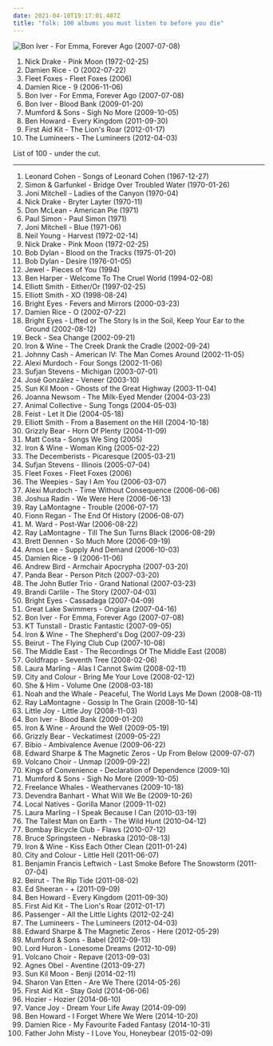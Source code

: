 ```yaml
---
date: 2021-04-10T19:17:01.487Z
title: "folk: 100 albums you must listen to before you die"
---
```

![Bon Iver - For Emma, Forever Ago (2007-07-08)](https://img.discogs.com/Uch80IKVlQ2hcrz3xR5xx_QoN1Y=/fit-in/400x400/filters:strip_icc():format(jpeg):mode_rgb():quality(90)/discogs-images/R-1284045-1206310312.jpeg.jpg "Bon Iver - For Emma, Forever Ago (2007-07-08)")
<ol class="albums">
<li data-cover="http://coverartarchive.org/release/2a274c12-8785-351a-9155-1d6d2dfde21c/23137783404-500.jpg" data-tags="folk, singer-songwriter" role="button">Nick Drake - Pink Moon (1972-02-25)</li>
<li data-cover="https://img.discogs.com/ZQlQz6fBE2IohmkyyWgN2qBYtbw=/fit-in/150x150/filters:strip_icc():format(jpeg):mode_rgb():quality(90)/discogs-images/R-1222805-1202239031.jpeg.jpg" data-tags="acoustic, singer-songwriter, folk" role="button">Damien Rice - O (2002-07-22)</li>
<li data-cover="http://coverartarchive.org/release/b71b6a8f-b6c4-4d25-98e4-6c72b2474667/2730327014-500.jpg" data-tags="folk, indie" role="button">Fleet Foxes - Fleet Foxes (2006)</li>
<li data-cover="http://coverartarchive.org/release/490595e7-8ec0-3ad1-ac51-95e816ecb24b/8345167017-500.jpg" data-tags="folk, singer-songwriter, acoustic" role="button">Damien Rice - 9 (2006-11-06)</li>
<li data-cover="https://img.discogs.com/Uch80IKVlQ2hcrz3xR5xx_QoN1Y=/fit-in/400x400/filters:strip_icc():format(jpeg):mode_rgb():quality(90)/discogs-images/R-1284045-1206310312.jpeg.jpg" data-tags="folk, indie" role="button">Bon Iver - For Emma, Forever Ago (2007-07-08)</li>
<li data-cover="http://coverartarchive.org/release/045bd22e-b181-4b67-8fda-dbb47a66cef6/2333024859-500.jpg" data-tags="folk, indie" role="button">Bon Iver - Blood Bank (2009-01-20)</li>
<li data-cover="http://coverartarchive.org/release/d751cba4-242e-46d8-b230-3ca1d4e59b85/2484431634-500.jpg" data-tags="folk" role="button">Mumford & Sons - Sigh No More (2009-10-05)</li>
<li data-cover="http://coverartarchive.org/release/9a04148d-c342-47d8-8703-d51109b9dbc5/5046500846-500.jpg" data-tags="folk" role="button">Ben Howard - Every Kingdom (2011-09-30)</li>
<li data-cover="http://coverartarchive.org/release/dd28bdf0-4610-49ac-97db-800dcff5cca6/10744966085-500.jpg" data-tags="folk" role="button">First Aid Kit - The Lion's Roar (2012-01-17)</li>
<li data-cover="http://coverartarchive.org/release/9c594592-eea2-4779-892d-8dcf16ef33f0/3163963131-500.jpg" data-tags="folk" role="button">The Lumineers - The Lumineers (2012-04-03)</li>
</ol>
List of 100 - under the cut.
<!-- more -->

_________________

<ol class="albums">
<li data-cover="http://coverartarchive.org/release/4fd118e2-1298-3a33-b870-839e336472f3/20585904865-500.jpg" data-tags="folk, singer-songwriter" role="button">
Leonard Cohen - Songs of Leonard Cohen (1967-12-27)
</li>
<li data-cover="http://coverartarchive.org/release/7c52126e-200a-4b3b-af1c-3c38d70b57b1/9272110752-500.jpg" data-tags="classic rock, singer-songwriter, 60s, folk" role="button">
Simon & Garfunkel - Bridge Over Troubled Water (1970-01-26)
</li>
<li data-cover="http://coverartarchive.org/release/3a8f914d-0b57-440c-a337-66c72c42bbd4/3445479016-500.jpg" data-tags="folk" role="button">
Joni Mitchell - Ladies of the Canyon (1970-04)
</li>
<li data-cover="http://coverartarchive.org/release/93d4c2fa-6749-3820-88df-b1f6df8cf48b/11682519206-500.jpg" data-tags="folk, singer-songwriter" role="button">
Nick Drake - Bryter Layter (1970-11)
</li>
<li data-cover="https://img.discogs.com/r8VdkDo3uNJSNdIgh6ZH2qkXHe0=/fit-in/600x624/filters:strip_icc():format(jpeg):mode_rgb():quality(90)/discogs-images/R-1299747-1588947401-2352.jpeg.jpg" data-tags="singer-songwriter, folk, classic rock" role="button">
Don McLean - American Pie (1971)
</li>
<li data-cover="https://img.discogs.com/nqxkjMxnQAPyOKvXNQGD_HLz4No=/fit-in/600x596/filters:strip_icc():format(jpeg):mode_rgb():quality(90)/discogs-images/R-7113798-1490032853-4360.jpeg.jpg" data-tags="70s, folk" role="button">
Paul Simon - Paul Simon (1971)
</li>
<li data-cover="http://coverartarchive.org/release/243fb7b0-e7f3-42e8-bdfc-a66fd9e23d0e/11322846424-500.jpg" data-tags="folk" role="button">
Joni Mitchell - Blue (1971-06)
</li>
<li data-cover="http://coverartarchive.org/release/b028a5c0-7b62-4276-adb4-edb05777ccbf/8501416799-500.jpg" data-tags="classic rock, folk, 70s" role="button">
Neil Young - Harvest (1972-02-14)
</li>
<li data-cover="http://coverartarchive.org/release/2a274c12-8785-351a-9155-1d6d2dfde21c/23137783404-500.jpg" data-tags="folk, singer-songwriter" role="button">
Nick Drake - Pink Moon (1972-02-25)
</li>
<li data-cover="https://img.discogs.com/sJliCcqKc5U7HBZuthzIcOeD3vE=/fit-in/600x605/filters:strip_icc():format(jpeg):mode_rgb():quality(90)/discogs-images/R-3943315-1350043419-1194.jpeg.jpg" data-tags="folk" role="button">
Bob Dylan - Blood on the Tracks (1975-01-20)
</li>
<li data-cover="http://coverartarchive.org/release/57894be9-7efd-4543-996e-30ed061a9d23/26584162748-500.jpg" data-tags="folk rock, 70s, folk" role="button">
Bob Dylan - Desire (1976-01-05)
</li>
<li data-cover="http://coverartarchive.org/release/8960b372-b713-4750-9d47-be18e7bd4b60/8865742439-500.jpg" data-tags="female vocalists, pop, folk, 90s, jewel" role="button">
Jewel - Pieces of You (1994)
</li>
<li data-cover="https://img.discogs.com/w2LOcV1wDq5tnLESs2BaGqyYZiA=/fit-in/472x465/filters:strip_icc():format(jpeg):mode_rgb():quality(90)/discogs-images/R-592174-1135847165.jpeg.jpg" data-tags="folk, ben harper" role="button">
Ben Harper - Welcome To The Cruel World (1994-02-08)
</li>
<li data-cover="http://coverartarchive.org/release/0a5aa565-8158-4e81-9776-af8044f6cc1e/18047694847-500.jpg" data-tags="singer-songwriter" role="button">
Elliott Smith - Either/Or (1997-02-25)
</li>
<li data-cover="http://coverartarchive.org/release/b099e2da-e1d6-394e-85be-0807ed6ed7e0/2981134688-500.jpg" data-tags="singer-songwriter, indie" role="button">
Elliott Smith - XO (1998-08-24)
</li>
<li data-cover="http://coverartarchive.org/release/64c2b3d0-f2ff-4e2f-9dad-4c926bb00a10/26393498490-500.jpg" data-tags="indie, folk" role="button">
Bright Eyes - Fevers and Mirrors (2000-03-23)
</li>
<li data-cover="https://img.discogs.com/ZQlQz6fBE2IohmkyyWgN2qBYtbw=/fit-in/150x150/filters:strip_icc():format(jpeg):mode_rgb():quality(90)/discogs-images/R-1222805-1202239031.jpeg.jpg" data-tags="acoustic, singer-songwriter, folk" role="button">
Damien Rice - O (2002-07-22)
</li>
<li data-cover="http://coverartarchive.org/release/befc806a-fcc5-45b3-8162-4886c0d28627/4724053186-500.jpg" data-tags="indie" role="button">
Bright Eyes - Lifted or The Story Is in the Soil, Keep Your Ear to the Ground (2002-08-12)
</li>
<li data-cover="http://coverartarchive.org/release/09dc8894-bb52-4edd-a31b-e74e30753a44/7066111416-500.jpg" data-tags="singer-songwriter, acoustic, beck" role="button">
Beck - Sea Change (2002-09-21)
</li>
<li data-cover="http://coverartarchive.org/release/e270a453-a6c5-4bbc-91d7-5e4378e7d08c/2500642993-500.jpg" data-tags="folk, indie, acoustic" role="button">
Iron & Wine - The Creek Drank the Cradle (2002-09-24)
</li>
<li data-cover="http://coverartarchive.org/release/47140ecd-72e3-4ef9-b523-3af3c4e3e9ef/2204544011-500.jpg" data-tags="country" role="button">
Johnny Cash - American IV: The Man Comes Around (2002-11-05)
</li>
<li data-cover="http://coverartarchive.org/release/5c2e6103-520e-4459-b2d3-d74e86b608ae/17932879162-500.jpg" data-tags="indie, folk" role="button">
Alexi Murdoch - Four Songs (2002-11-06)
</li>
<li data-cover="http://coverartarchive.org/release/d6060b45-64a0-4fed-b205-78e0ab10aff1/2104989394-500.jpg" data-tags="folk" role="button">
Sufjan Stevens - Michigan (2003-07-01)
</li>
<li data-cover="http://coverartarchive.org/release/69e16928-4321-3b7e-a191-7b3264e5ba49/3974188466-500.jpg" data-tags="singer-songwriter, acoustic" role="button">
José González - Veneer (2003-10)
</li>
<li data-cover="http://coverartarchive.org/release/d4c15b9a-7a22-4ac9-9800-393de8a794d7/22598735186-500.jpg" data-tags="folk" role="button">
Sun Kil Moon - Ghosts of the Great Highway (2003-11-04)
</li>
<li data-cover="http://coverartarchive.org/release/bd22cfa8-2b6d-421d-a264-ae8c0ff4b2c8/11013536071-500.jpg" data-tags="folk" role="button">
Joanna Newsom - The Milk-Eyed Mender (2004-03-23)
</li>
<li data-cover="https://img.discogs.com/LxqTF7K3WEFBZ473ePXhsZJMETU=/fit-in/600x376/filters:strip_icc():format(jpeg):mode_rgb():quality(90)/discogs-images/R-4949202-1591655609-3083.jpeg.jpg" data-tags="experimental, freak folk" role="button">
Animal Collective - Sung Tongs (2004-05-03)
</li>
<li data-cover="https://img.discogs.com/eU2kHxppsdd5tQ2SLv80GIxVNz8=/fit-in/600x600/filters:strip_icc():format(jpeg):mode_rgb():quality(90)/discogs-images/R-1006592-1520070252-6057.jpeg.jpg" data-tags="female vocalists, indie" role="button">
Feist - Let It Die (2004-05-18)
</li>
<li data-cover="http://coverartarchive.org/release/f01097d5-8a73-3585-8c62-3831a3bd0db6/16096949332-500.jpg" data-tags="singer-songwriter, indie" role="button">
Elliott Smith - From a Basement on the Hill (2004-10-18)
</li>
<li data-cover="http://coverartarchive.org/release/8e1f5a9f-8819-4586-a973-3b32744b0b02/13876084446-500.jpg" data-tags="indie, lo-fi, folk" role="button">
Grizzly Bear - Horn Of Plenty (2004-11-09)
</li>
<li data-cover="https://via.placeholder.com/450" data-tags="singer-songwriter, acoustic" role="button">
Matt Costa - Songs We Sing (2005)
</li>
<li data-cover="http://coverartarchive.org/release/e1eb508e-06ac-4f4d-949d-e836726ac258/10364697005-500.jpg" data-tags="folk, acoustic, indie" role="button">
Iron & Wine - Woman King (2005-02-22)
</li>
<li data-cover="https://via.placeholder.com/450" data-tags="indie" role="button">
The Decemberists - Picaresque (2005-03-21)
</li>
<li data-cover="http://coverartarchive.org/release/2f6d6830-e03c-4709-86ce-c0a2eb9e8c31/20089518568-500.jpg" data-tags="indie, folk" role="button">
Sufjan Stevens - Illinois (2005-07-04)
</li>
<li data-cover="http://coverartarchive.org/release/b71b6a8f-b6c4-4d25-98e4-6c72b2474667/2730327014-500.jpg" data-tags="folk, indie" role="button">
Fleet Foxes - Fleet Foxes (2006)
</li>
<li data-cover="http://coverartarchive.org/release/d6899a2a-4874-4be3-b411-b579596e992d/1386227079-500.jpg" data-tags="folk" role="button">
The Weepies - Say I Am You (2006-03-07)
</li>
<li data-cover="http://coverartarchive.org/release/c7f170ef-5b55-4711-8820-48dac859f5e2/5105968554-500.jpg" data-tags="indie, folk, singer-songwriter" role="button">
Alexi Murdoch - Time Without Consequence (2006-06-06)
</li>
<li data-cover="https://img.discogs.com/XvPfiUyNYnGMcQ3sgYiddCGTqLc=/fit-in/453x450/filters:strip_icc():format(jpeg):mode_rgb():quality(90)/discogs-images/R-2735564-1299014714.jpeg.jpg" data-tags="acoustic, folk, joshua radin" role="button">
Joshua Radin - We Were Here (2006-06-13)
</li>
<li data-cover="https://img.discogs.com/2mMumTyeU5d-Bdf0Jkgc-viD1tU=/fit-in/600x600/filters:strip_icc():format(jpeg):mode_rgb():quality(90)/discogs-images/R-888713-1536068445-2270.jpeg.jpg" data-tags="folk" role="button">
Ray LaMontagne - Trouble (2006-07-17)
</li>
<li data-cover="https://img.discogs.com/UTfPdDO7yKlna4J-8s7oIndKMmc=/fit-in/599x595/filters:strip_icc():format(jpeg):mode_rgb():quality(90)/discogs-images/R-2024101-1259182598.jpeg.jpg" data-tags="folk, singer-songwriter" role="button">
Fionn Regan - The End Of History (2006-08-07)
</li>
<li data-cover="http://coverartarchive.org/release/b76fcb7a-00c1-3ff6-9963-7dc5c4502838/9315832224-500.jpg" data-tags="folk" role="button">
M. Ward - Post-War (2006-08-22)
</li>
<li data-cover="http://coverartarchive.org/release/2c5176e5-b75c-4cba-ab30-ca74fa9acb0a/14396282999-500.jpg" data-tags="folk, ray lamontagne, singer-songwriter" role="button">
Ray LaMontagne - Till The Sun Turns Black (2006-08-29)
</li>
<li data-cover="http://coverartarchive.org/release/bf580567-2c5a-447a-9943-30d8291ac559/7436314867-500.jpg" data-tags="folk, singer-songwriter" role="button">
Brett Dennen - So Much More (2006-09-19)
</li>
<li data-cover="http://coverartarchive.org/release/d101cc11-75e6-440e-a4c7-a074e6aadc55/13691038880-500.jpg" data-tags="folk" role="button">
Amos Lee - Supply And Demand (2006-10-03)
</li>
<li data-cover="http://coverartarchive.org/release/490595e7-8ec0-3ad1-ac51-95e816ecb24b/8345167017-500.jpg" data-tags="folk, singer-songwriter, acoustic" role="button">
Damien Rice - 9 (2006-11-06)
</li>
<li data-cover="http://coverartarchive.org/release/a01bc8ac-bdbe-3893-ab2d-2990e52005cf/8763055969-500.jpg" data-tags="indie, folk" role="button">
Andrew Bird - Armchair Apocrypha (2007-03-20)
</li>
<li data-cover="http://coverartarchive.org/release/d40165ac-a2c9-4ab7-9844-b643106a5a9b/13817952025-500.jpg" data-tags="experimental, indie" role="button">
Panda Bear - Person Pitch (2007-03-20)
</li>
<li data-cover="https://img.discogs.com/doLKlttO3PEJUFGGXAnSFyns83g=/fit-in/600x600/filters:strip_icc():format(jpeg):mode_rgb():quality(90)/discogs-images/R-3801172-1344956018-6557.jpeg.jpg" data-tags="folk, rock" role="button">
The John Butler Trio - Grand National (2007-03-23)
</li>
<li data-cover="http://coverartarchive.org/release/019438e9-9ab2-444f-b31a-cb87e48a372a/22983477967-500.jpg" data-tags="female vocalists, brandi carlile, singer-songwriter, start to finish albums" role="button">
Brandi Carlile - The Story (2007-04-03)
</li>
<li data-cover="http://coverartarchive.org/release/9082127b-c734-4e0c-852a-ba986d96aba9/26066685976-500.jpg" data-tags="indie" role="button">
Bright Eyes - Cassadaga (2007-04-09)
</li>
<li data-cover="http://coverartarchive.org/release/a75a94ec-4318-4cd8-be23-14c4efe916d6/6212400455-500.jpg" data-tags="folk" role="button">
Great Lake Swimmers - Ongiara (2007-04-16)
</li>
<li data-cover="https://img.discogs.com/Uch80IKVlQ2hcrz3xR5xx_QoN1Y=/fit-in/400x400/filters:strip_icc():format(jpeg):mode_rgb():quality(90)/discogs-images/R-1284045-1206310312.jpeg.jpg" data-tags="folk, indie" role="button">
Bon Iver - For Emma, Forever Ago (2007-07-08)
</li>
<li data-cover="https://img.discogs.com/Ac6KrOzJLeBWuioFwn1OsSnLvgM=/fit-in/600x539/filters:strip_icc():format(jpeg):mode_rgb():quality(90)/discogs-images/R-1236134-1341822714-7399.jpeg.jpg" data-tags="pop, rock, folk" role="button">
KT Tunstall - Drastic Fantastic (2007-09-05)
</li>
<li data-cover="http://coverartarchive.org/release/8211db1a-cbdb-3443-bb30-07e801e4272b/19801900502-500.jpg" data-tags="folk, indie" role="button">
Iron & Wine - The Shepherd's Dog (2007-09-23)
</li>
<li data-cover="https://via.placeholder.com/450" data-tags="folk, indie folk" role="button">
Beirut - The Flying Club Cup (2007-10-08)
</li>
<li data-cover="https://img.discogs.com/UBd7YqXMjTGwZKEQrXE1EotW9co=/fit-in/600x800/filters:strip_icc():format(jpeg):mode_rgb():quality(90)/discogs-images/R-1944687-1546335869-8526.jpeg.jpg" data-tags="indie, folk, post-rock, indie folk" role="button">
The Middle East - The Recordings Of The Middle East (2008)
</li>
<li data-cover="https://img.discogs.com/73mAPAbvKt1kGGKSDvi5DG3ow9k=/fit-in/600x595/filters:strip_icc():format(jpeg):mode_rgb():quality(90)/discogs-images/R-7625635-1445709296-7336.jpeg.jpg" data-tags="female vocalists, downtempo, trip-hop" role="button">
Goldfrapp - Seventh Tree (2008-02-06)
</li>
<li data-cover="http://coverartarchive.org/release/123a7fa9-f179-43c9-9353-c4cf2625ed4a/15645014786-500.jpg" data-tags="folk" role="button">
Laura Marling - Alas I Cannot Swim (2008-02-11)
</li>
<li data-cover="https://img.discogs.com/0eNuyw42eAvnSlmXyPh0zDCY9u8=/fit-in/600x600/filters:strip_icc():format(jpeg):mode_rgb():quality(90)/discogs-images/R-1627767-1233103685.jpeg.jpg" data-tags="acoustic" role="button">
City and Colour - Bring Me Your Love (2008-02-12)
</li>
<li data-cover="http://coverartarchive.org/release/ee79e860-68e7-46ad-bebb-8a003a1dc7a4/4804280407-500.jpg" data-tags="indie" role="button">
She & Him - Volume One (2008-03-18)
</li>
<li data-cover="http://coverartarchive.org/release/35aa1419-4284-47e8-ac73-b16996d4a4b3/4394764411-500.jpg" data-tags="folk" role="button">
Noah and the Whale - Peaceful, The World Lays Me Down (2008-08-11)
</li>
<li data-cover="http://coverartarchive.org/release/89fbb1ea-519a-4a19-9f30-75e44a0c99e2/7137338268-500.jpg" data-tags="folk, folk rock" role="button">
Ray LaMontagne - Gossip In The Grain (2008-10-14)
</li>
<li data-cover="http://coverartarchive.org/release/c2111aeb-1666-4b3d-9ba9-50e7f66c5de0/7171674981-500.jpg" data-tags="happy" role="button">
Little Joy - Little Joy (2008-11-03)
</li>
<li data-cover="http://coverartarchive.org/release/045bd22e-b181-4b67-8fda-dbb47a66cef6/2333024859-500.jpg" data-tags="folk, indie" role="button">
Bon Iver - Blood Bank (2009-01-20)
</li>
<li data-cover="http://coverartarchive.org/release/58173200-3e0a-47c7-b5c0-a6af53880506/10364552769-500.jpg" data-tags="indie, folk" role="button">
Iron & Wine - Around the Well (2009-05-19)
</li>
<li data-cover="http://coverartarchive.org/release/5d7797f1-7efc-350e-8d1f-71c5229502e0/2276646471-500.jpg" data-tags="indie rock" role="button">
Grizzly Bear - Veckatimest (2009-05-22)
</li>
<li data-cover="https://img.discogs.com/7Q19HQREynIVkQxS6HzNd3gDI7w=/fit-in/600x600/filters:strip_icc():format(jpeg):mode_rgb():quality(90)/discogs-images/R-2735449-1405398601-5788.jpeg.jpg" data-tags="idm, folk, experimental, contemporary folk, abstract hip hop" role="button">
Bibio - Ambivalence Avenue (2009-06-22)
</li>
<li data-cover="http://coverartarchive.org/release/9ad8860f-6b97-49c8-a631-811ef3c4b5a7/10428820326-500.jpg" data-tags="folk" role="button">
Edward Sharpe & The Magnetic Zeros - Up From Below (2009-07-07)
</li>
<li data-cover="https://img.discogs.com/vwRgIQHNnlqj393afjcZVPhqPBo=/fit-in/600x525/filters:strip_icc():format(jpeg):mode_rgb():quality(90)/discogs-images/R-1940421-1609842441-1085.jpeg.jpg" data-tags="indie, folk" role="button">
Volcano Choir - Unmap (2009-09-22)
</li>
<li data-cover="http://coverartarchive.org/release/14b6ef82-a25f-3698-b1d1-4c2a53133685/27492842731-500.jpg" data-tags="folk" role="button">
Kings of Convenience - Declaration of Dependence (2009-10)
</li>
<li data-cover="http://coverartarchive.org/release/d751cba4-242e-46d8-b230-3ca1d4e59b85/2484431634-500.jpg" data-tags="folk" role="button">
Mumford & Sons - Sigh No More (2009-10-05)
</li>
<li data-cover="https://img.discogs.com/4hqBDlYE_vgyn7oiCempQR8n0b4=/fit-in/600x600/filters:strip_icc():format(jpeg):mode_rgb():quality(90)/discogs-images/R-2196387-1269212249.jpeg.jpg" data-tags="indie, i n d i e" role="button">
Freelance Whales - Weathervanes (2009-10-18)
</li>
<li data-cover="http://coverartarchive.org/release/de40b4a2-15d6-401b-a3e8-59086b158949/3149192071-500.jpg" data-tags="folk" role="button">
Devendra Banhart - What Will We Be (2009-10-26)
</li>
<li data-cover="https://img.discogs.com/4bhWHw7aMVxygwT4WoCJBZ0I1W8=/fit-in/539x488/filters:strip_icc():format(jpeg):mode_rgb():quality(90)/discogs-images/R-2044862-1260541326.jpeg.jpg" data-tags="indie" role="button">
Local Natives - Gorilla Manor (2009-11-02)
</li>
<li data-cover="https://img.discogs.com/AuQbDbqh0wsAU44L70pOYbHgbh4=/fit-in/600x617/filters:strip_icc():format(jpeg):mode_rgb():quality(90)/discogs-images/R-7866744-1450529565-9975.jpeg.jpg" data-tags="folk" role="button">
Laura Marling - I Speak Because I Can (2010-03-19)
</li>
<li data-cover="http://coverartarchive.org/release/da3b6651-add3-458f-8f43-0eb211afe9b1/26402641631-500.jpg" data-tags="folk" role="button">
The Tallest Man on Earth - The Wild Hunt (2010-04-12)
</li>
<li data-cover="http://coverartarchive.org/release/686e0436-f911-3fe7-a685-3a3e155c9b78/25329344693-500.jpg" data-tags="folk, folk rock" role="button">
Bombay Bicycle Club - Flaws (2010-07-12)
</li>
<li data-cover="http://coverartarchive.org/release/1782be70-4a31-4ff8-a0a8-33a72a2ae7a4/11006677943-500.jpg" data-tags="folk, rock" role="button">
Bruce Springsteen - Nebraska (2010-08-13)
</li>
<li data-cover="http://coverartarchive.org/release/88494ad8-a7aa-4fcf-8334-8b563f1db3a6/2094856309-500.jpg" data-tags="folk" role="button">
Iron & Wine - Kiss Each Other Clean (2011-01-24)
</li>
<li data-cover="http://coverartarchive.org/release/406d16d1-f572-41c8-ac54-2c715502f76b/4764705431-500.jpg" data-tags="folk rock, indie" role="button">
City and Colour - Little Hell (2011-06-07)
</li>
<li data-cover="http://coverartarchive.org/release/bab7b29e-cedf-4626-913f-e439e0c05ef9/14556222208-500.jpg" data-tags="folk" role="button">
Benjamin Francis Leftwich - Last Smoke Before The Snowstorm (2011-07-04)
</li>
<li data-cover="http://coverartarchive.org/release/3c763b64-12d2-4c61-9d4b-11eb06c2138d/13215984516-500.jpg" data-tags="indie, folk" role="button">
Beirut - The Rip Tide (2011-08-02)
</li>
<li data-cover="http://coverartarchive.org/release/94ad3a58-a1cc-46a3-acf4-9cb6c1d6f032/16111056293-500.jpg" data-tags="pop, british, acoustic, ed sheeran" role="button">
Ed Sheeran - + (2011-09-09)
</li>
<li data-cover="http://coverartarchive.org/release/9a04148d-c342-47d8-8703-d51109b9dbc5/5046500846-500.jpg" data-tags="folk" role="button">
Ben Howard - Every Kingdom (2011-09-30)
</li>
<li data-cover="http://coverartarchive.org/release/dd28bdf0-4610-49ac-97db-800dcff5cca6/10744966085-500.jpg" data-tags="folk" role="button">
First Aid Kit - The Lion's Roar (2012-01-17)
</li>
<li data-cover="http://coverartarchive.org/release/00d751af-6c26-46e2-aa64-e48d9af4e0a1/2299991985-500.jpg" data-tags="singer songwriter, passenger, easy listening-d, folk, my gang 12" role="button">
Passenger - All the Little Lights (2012-02-24)
</li>
<li data-cover="http://coverartarchive.org/release/9c594592-eea2-4779-892d-8dcf16ef33f0/3163963131-500.jpg" data-tags="folk" role="button">
The Lumineers - The Lumineers (2012-04-03)
</li>
<li data-cover="http://coverartarchive.org/release/6454242a-1fc9-49b9-8e97-fa03d7050bdc/1066733067-500.jpg" data-tags="indie, folk, indie folk, 10s, to check" role="button">
Edward Sharpe & The Magnetic Zeros - Here (2012-05-29)
</li>
<li data-cover="http://coverartarchive.org/release/5e41ce0d-ce16-4a00-83bb-8e0e41d67cbb/2484391424-500.jpg" data-tags="folk, indie, british" role="button">
Mumford & Sons - Babel (2012-09-13)
</li>
<li data-cover="https://img.discogs.com/cw9XEK-h15N5OvL8weRv3k2UsoA=/fit-in/600x600/filters:strip_icc():format(jpeg):mode_rgb():quality(90)/discogs-images/R-3978490-1351204638-3482.jpeg.jpg" data-tags="folk" role="button">
Lord Huron - Lonesome Dreams (2012-10-09)
</li>
<li data-cover="http://coverartarchive.org/release/a4514530-80ec-4765-a903-6dac355031e1/5208050605-500.jpg" data-tags="indie, folk, post-rock, indie folk, 10s, 2010s, jagjaguwar, 2013 albums" role="button">
Volcano Choir - Repave (2013-09-03)
</li>
<li data-cover="http://coverartarchive.org/release/2d012e66-6759-485b-beb5-00532c46a386/8544215048-500.jpg" data-tags="folk, singer-songwriter, piano" role="button">
Agnes Obel - Aventine (2013-09-27)
</li>
<li data-cover="http://coverartarchive.org/release/b5d5a923-0adc-47d4-847a-421cbe5823dc/6430174126-500.jpg" data-tags="singer-songwriter, folk" role="button">
Sun Kil Moon - Benji (2014-02-11)
</li>
<li data-cover="http://coverartarchive.org/release/294ce5a9-a36b-4e41-982e-56f2f94bb581/20346832405-500.jpg" data-tags="folk, indie folk" role="button">
Sharon Van Etten - Are We There (2014-05-26)
</li>
<li data-cover="http://coverartarchive.org/release/36b69931-add2-4409-8d7a-939f277223f2/7183720847-500.jpg" data-tags="folk" role="button">
First Aid Kit - Stay Gold (2014-06-06)
</li>
<li data-cover="http://coverartarchive.org/release/d893f786-6518-4dd5-beca-8e00589cd41d/11618361045-500.jpg" data-tags="soul, indie rock, blues" role="button">
Hozier - Hozier (2014-06-10)
</li>
<li data-cover="http://coverartarchive.org/release/32269431-0747-4ec2-a2b9-84abfaa499ee/8007239303-500.jpg" data-tags="indie, indie folk" role="button">
Vance Joy - Dream Your Life Away (2014-09-09)
</li>
<li data-cover="http://coverartarchive.org/release/56093d48-8af0-4b4a-8ebe-1d907b1e5c6c/8161333412-500.jpg" data-tags="indie, alternative rock, folk, soft rock, folk rock, indie folk, 2010s, reviewed, immortal albums" role="button">
Ben Howard - I Forget Where We Were (2014-10-20)
</li>
<li data-cover="http://coverartarchive.org/release/a5bb7a1b-f162-44a0-b833-69fb8bf13125/8706849113-500.jpg" data-tags="folk, acoustic, indie folk" role="button">
Damien Rice - My Favourite Faded Fantasy (2014-10-31)
</li>
<li data-cover="http://coverartarchive.org/release/5bad490b-2939-4955-955b-9280cf616473/9591833765-500.jpg" data-tags="folk, indie" role="button">
Father John Misty - I Love You, Honeybear (2015-02-09)
</li>
</ol>